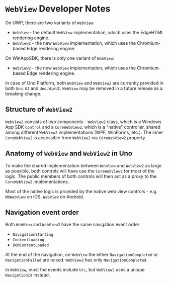 # `WebView` Developer Notes

On UWP, there are two variants of `WebView`:

- `WebView` - the default `WebView` implementation, which uses the EdgeHTML rendering engine.
- `WebView2` - the new `WebView` implementation, which uses the Chromium-based Edge rendering engine.

On WinAppSDK, there is only one variant of `WebView`:

- `WebView2` - the new `WebView` implementation, which uses the Chromium-based Edge rendering engine.

In case of Uno Platform, both `WebView` and `WebView2` are currently provided in both `Uno.UI` and `Uno.WinUI`.
`WebView` may be removed in a future release as a breaking change.

## Structure of `WebView2`

`WebView2` consists of two components - `WebView2` class, which is a Windows App SDK `Control` and a `CoreWebView2`,
which is a "native" controller, shared among different `WebView2` implementations (WPF, WinForms, etc.). The inner
`CoreWebView2` is accessible from `WebView2` via `CoreWebView2` property.

## Anatomy of `WebView` and `WebView2` in Uno

To make the shared implementation between `WebView` and `WebView2` as large as possible, both controls will have
use the `CoreWebView2` for most of the logic. The public members of both controls will then act as a proxy to the
`CoreWebView2` implementations.

Most of the native logic is provided by the native web view controls - e.g. `WKWebView` on iOS, `WebView` on Android.

## Navigation event order

Both `WebView` and `WebView2` have the same navigation event order:

- `NavigationStarting`
- `ContentLoading`
- `DOMContentLoaded`

At the end of the navigation, on `WebView` the either `NavigationCompleted` or `NavigationFailed` are raised.
`WebView2` has only `NavigationCompleted`.

In `WebView`, most the events include `Uri`, but `WebView2` uses a unique `NavigationId` instead.
